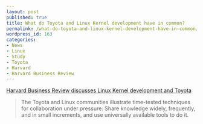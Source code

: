 ```yaml
---
layout: post
published: true
title: What do Toyota and Linux Kernel development have in common?
permalink: /what-do-toyota-and-linux-kernel-development-have-in-common/
wordpress_id: 163
categories:
- News
- Linux
- Study
- Toyota
- Harvard
- Harvard Business Review
---
```

<a href="http://hbswk.hbs.edu/archive/4928.html">Harvard Business Review discusses Linux Kernel development and Toyota</a>

<blockquote>
The Toyota and Linux communities illustrate time-tested techniques for collaboration under pressure: Share knowledge widely, frequently, and in small increments, and use universally available tools to do it.
</blockquote>

